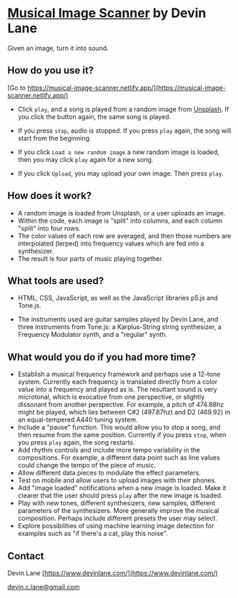 # [Musical Image Scanner](https://musical-image-scanner.netlify.app/) by Devin Lane
Given an image, turn it into sound.

## How do you use it? 

[Go to https://musical-image-scanner.netlify.app/](https://musical-image-scanner.netlify.app/)

- Click `play`, and a song is played from a random image from [Unsplash](https://unsplash.com/). If you click the button again, the same song is played.

- If you press `stop`, audio is stopped. If you press `play` again, the song will start from the beginning.

- If you click `Load a new random image` a new random image is loaded, then you may click `play` again for a new song.

- If you click `Upload`, you may upload your own image. Then press `play`.

## How does it work?

- A random image is loaded from Unsplash, or a user uploads an image. 
- Within the code, each image is "split" into columns, and each column "split" into four rows. 
- The color values of each row are averaged, and then those numbers are interpolated (lerped) into frequency values which are fed into a synthesizer. 
- The result is four parts of music playing together.

## What tools are used?

- HTML, CSS, JavaScript, as well as the JavaScript libraries p5.js and Tone.js.

- The instruments used are guitar samples played by Devin Lane, and three instruments from Tone.js: a Karplus-String string synthesizer, a Frequency Modulator synth, and a "regular" synth. 

## What would you do if you had more time?

- Establish a musical frequency framework and perhaps use a 12-tone system. Currently each frequency is translated directly from a color value into a frequency and played as is. The resultant sound is very microtonal, which is evocative from one perspective, or slightly dissonant from another perspective. For example, a pitch of 474.88hz might be played, which lies between C#2 (497.87hz) and D2 (469.92) in an equal-tempered A440 tuning system.
- Include a "pause" function. This would allow you to stop a song, and then resume from the same position. Currently if you press `stop`, when you press `play` again, the song restarts.
- Add rhythm controls and include more tempo variability in the compositions. For example, a different data point such as line values could change the tempo of the piece of music.
- Allow different data pieces to modulate the effect parameters.
- Test on mobile and allow users to upload images with their phones.
- Add "image loaded" notifications when a new image is loaded. Make it clearer that the user should press `play` after the new image is loaded.
- Play with new tones, different synthesizers, new samples, different parameters of the synthesizers. More generally improve the musical composition. Perhaps include different presets the user may select.
- Explore possibilities of using machine learning image detection for examples such as "if there's a cat, play this noise". 

## Contact
Devin Lane
[https://www.devinlane.com/](https://www.devinlane.com/)

devin.c.lane@gmail.com
